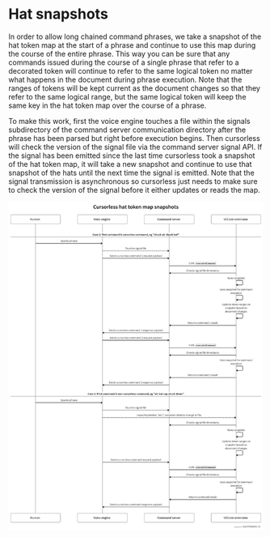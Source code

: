 # Hat snapshots

In order to allow long chained command phrases, we take a snapshot of the hat token map at the start of a phrase and continue to use this map during the course of the entire phrase. This way you can be sure that any commands issued during the course of a single phrase that refer to a decorated token will continue to refer to the same logical token no matter what happens in the document during phrase execution. Note that the ranges of tokens will be kept current as the document changes so that they refer to the same logical range, but the same logical token will keep the same key in the hat token map over the course of a phrase.

To make this work, first the voice engine touches a file within the signals subdirectory of the command server communication directory after the phrase has been parsed but right before execution begins. Then cursorless will check the version of the signal file via the command server signal API. If the signal has been emitted since the last time cursorless took a snapshot of the hat token map, it will take a new snapshot and continue to use that snapshot of the hats until the next time the signal is emitted. Note that the signal transmission is asynchronous so cursorless just needs to make sure to check the version of the signal before it either updates or reads the map.

![flow diagram](hat-token-map-snapshots.png)
